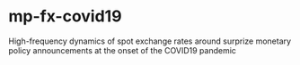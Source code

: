 # mp-fx-covid19
High-frequency dynamics of spot exchange rates around surprize monetary policy announcements at the onset of the COVID19 pandemic
